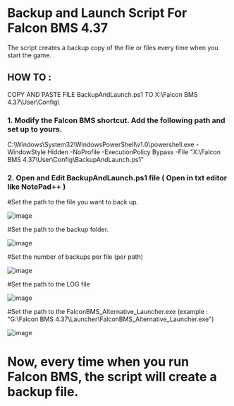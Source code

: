 # Backup and Launch Script For Falcon BMS 4.37

The script creates a backup copy of the file or files every time when you start the game.


## HOW TO :

 COPY AND PASTE FILE BackupAndLaunch.ps1 TO X:\Falcon BMS 4.37\User\Config\

### 1. Modify the Falcon BMS shortcut. Add the following path and set up to yours.
   
   C:\Windows\System32\WindowsPowerShell\v1.0\powershell.exe -WindowStyle Hidden -NoProfile -ExecutionPolicy Bypass -File "X:\Falcon BMS 4.37\User\Config\BackupAndLaunch.ps1"
   
### 2. Open and Edit BackupAndLaunch.ps1 file ( Open in txt editor like NotePad++ )

   #Set the path to the file you want to back up.

   ![image](https://github.com/user-attachments/assets/7b5da34b-b2d4-41de-9a05-45c53aa77227)
   
   #Set the path to the backup folder.

   ![image](https://github.com/user-attachments/assets/68ac7f80-6de6-484a-8fd7-ea428ddcc2ae)

   #Set the number of backups per file (per path)

   ![image](https://github.com/user-attachments/assets/aa96ed37-98b5-4ff4-be31-8b93fcd93c9d)

   #Set the path to the LOG file

   ![image](https://github.com/user-attachments/assets/651ea543-f374-4287-9394-49b016ab585a)

   #Set the path to the FalconBMS_Alternative_Launcher.exe (example : "G:\Falcon BMS 4.37\Launcher\FalconBMS_Alternative_Launcher.exe")

   ![image](https://github.com/user-attachments/assets/86c9ed15-f98a-4319-95ac-0d464106f31a)


   #  Now, every time when you run Falcon BMS, the script will create a backup file.




   


   


   


